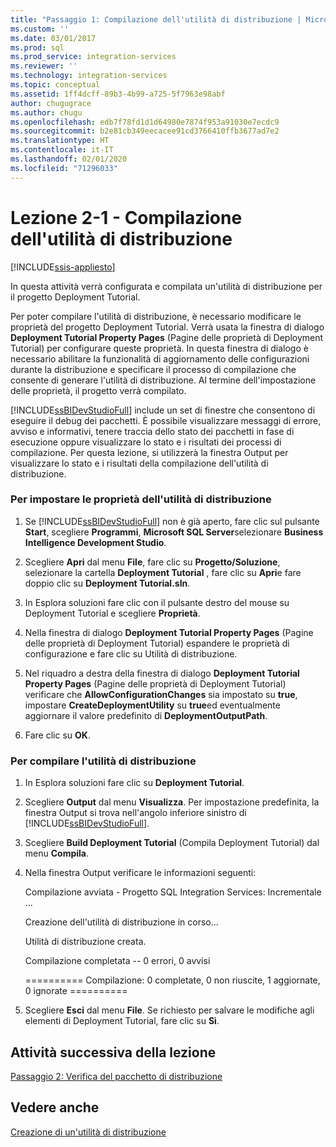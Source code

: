 ```yaml
---
title: "Passaggio 1: Compilazione dell'utilità di distribuzione | Microsoft Docs"
ms.custom: ''
ms.date: 03/01/2017
ms.prod: sql
ms.prod_service: integration-services
ms.reviewer: ''
ms.technology: integration-services
ms.topic: conceptual
ms.assetid: 1ff4dcff-89b3-4b99-a725-5f7963e98abf
author: chugugrace
ms.author: chugu
ms.openlocfilehash: edb7f78fd1d1d64980e7874f953a91030e7ecdc9
ms.sourcegitcommit: b2e81cb349eecacee91cd3766410ffb3677ad7e2
ms.translationtype: HT
ms.contentlocale: it-IT
ms.lasthandoff: 02/01/2020
ms.locfileid: "71296033"
---
```

# <a name="lesson-2-1---building-the-deployment-utility"></a>Lezione 2-1 - Compilazione dell'utilità di distribuzione

[!INCLUDE[ssis-appliesto](../includes/ssis-appliesto-ssvrpluslinux-asdb-asdw-xxx.md)]


In questa attività verrà configurata e compilata un'utilità di distribuzione per il progetto Deployment Tutorial.  
  
Per poter compilare l'utilità di distribuzione, è necessario modificare le proprietà del progetto Deployment Tutorial. Verrà usata la finestra di dialogo **Deployment Tutorial Property Pages** (Pagine delle proprietà di Deployment Tutorial) per configurare queste proprietà. In questa finestra di dialogo è necessario abilitare la funzionalità di aggiornamento delle configurazioni durante la distribuzione e specificare il processo di compilazione che consente di generare l'utilità di distribuzione. Al termine dell'impostazione delle proprietà, il progetto verrà compilato.  
  
[!INCLUDE[ssBIDevStudioFull](../includes/ssbidevstudiofull-md.md)] include un set di finestre che consentono di eseguire il debug dei pacchetti. È possibile visualizzare messaggi di errore, avviso e informativi, tenere traccia dello stato dei pacchetti in fase di esecuzione oppure visualizzare lo stato e i risultati dei processi di compilazione. Per questa lezione, si utilizzerà la finestra Output per visualizzare lo stato e i risultati della compilazione dell'utilità di distribuzione.  
  
### <a name="to-set-the-deployment-utility-properties"></a>Per impostare le proprietà dell'utilità di distribuzione  
  
1.  Se [!INCLUDE[ssBIDevStudioFull](../includes/ssbidevstudiofull-md.md)] non è già aperto, fare clic sul pulsante **Start**, scegliere **Programmi**, **Microsoft SQL Server**selezionare **Business Intelligence Development Studio**.  
  
2.  Scegliere **Apri** dal menu **File**, fare clic su **Progetto/Soluzione**, selezionare la cartella **Deployment Tutorial** , fare clic su **Apri**e fare doppio clic su **Deployment Tutorial.sln**.  
  
3.  In Esplora soluzioni fare clic con il pulsante destro del mouse su Deployment Tutorial e scegliere **Proprietà**.  
  
4.  Nella finestra di dialogo **Deployment Tutorial Property Pages** (Pagine delle proprietà di Deployment Tutorial) espandere le proprietà di configurazione e fare clic su Utilità di distribuzione.  
  
5.  Nel riquadro a destra della finestra di dialogo **Deployment Tutorial Property Pages** (Pagine delle proprietà di Deployment Tutorial) verificare che **AllowConfigurationChanges** sia impostato su **true**, impostare **CreateDeploymentUtility** su **true**ed eventualmente aggiornare il valore predefinito di **DeploymentOutputPath**.  
  
6.  Fare clic su **OK**.  
  
### <a name="to-build-the-deployment-utility"></a>Per compilare l'utilità di distribuzione  
  
1.  In Esplora soluzioni fare clic su **Deployment Tutorial**.  
  
2.  Scegliere **Output** dal menu **Visualizza**. Per impostazione predefinita, la finestra Output si trova nell'angolo inferiore sinistro di [!INCLUDE[ssBIDevStudioFull](../includes/ssbidevstudiofull-md.md)].  
  
3.  Scegliere **Build Deployment Tutorial** (Compila Deployment Tutorial) dal menu **Compila**.  
  
4.  Nella finestra Output verificare le informazioni seguenti:  
  
    Compilazione avviata - Progetto SQL Integration Services: Incrementale ...  
  
    Creazione dell'utilità di distribuzione in corso...  
  
    Utilità di distribuzione creata.  
  
    Compilazione completata -- 0 errori, 0 avvisi  
  
    ========== Compilazione: 0 completate, 0 non riuscite, 1 aggiornate, 0 ignorate ==========  
  
5.  Scegliere **Esci** dal menu **File**. Se richiesto per salvare le modifiche agli elementi di Deployment Tutorial, fare clic su **Sì**.  
  
## <a name="next-task-in-lesson"></a>Attività successiva della lezione  
[Passaggio 2: Verifica del pacchetto di distribuzione](../integration-services/lesson-2-2-verifying-the-deployment-bundle.md)  
  
## <a name="see-also"></a>Vedere anche  
[Creazione di un'utilità di distribuzione](../integration-services/packages/create-a-deployment-utility.md)  
  
  
  
